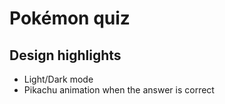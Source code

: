 # Pokémon quiz

## Design highlights

- Light/Dark mode
- Pikachu animation when the answer is correct
